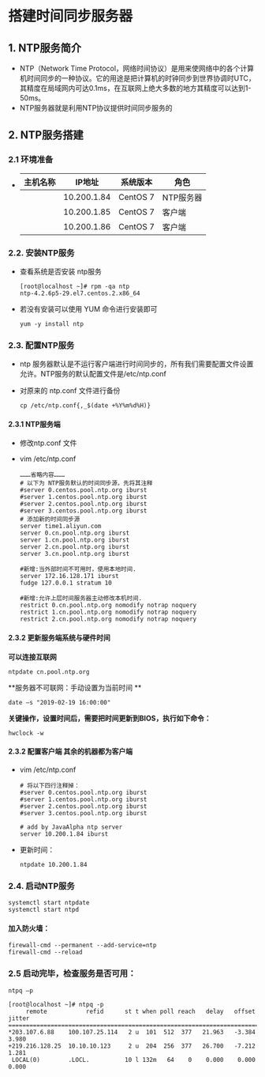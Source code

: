 # 搭建时间同步服务器

## 1. NTP服务简介

* NTP（Network Time Protocol，网络时间协议）是用来使网络中的各个计算机时间同步的一种协议。它的用途是把计算机的时钟同步到世界协调时UTC，其精度在局域网内可达0.1ms，在互联网上绝大多数的地方其精度可以达到1-50ms。
*  NTP服务器就是利用NTP协议提供时间同步服务的

## 2. NTP服务搭建

### 2.1 环境准备

* | 主机名称 | IP地址      | 系统版本 | 角色      |
  | -------- | ----------- | -------- | --------- |
  |          | 10.200.1.84 | CentOS 7 | NTP服务器 |
  |          | 10.200.1.85 | CentOS 7 | 客户端    |
  |          | 10.200.1.86 | CentOS 7 | 客户端    |

### 2.2. 安装NTP服务

* 查看系统是否安装 ntp服务

  ```shell
  [root@localhost ~]# rpm -qa ntp
  ntp-4.2.6p5-29.el7.centos.2.x86_64
  ```

* 若没有安装可以使用 YUM 命令进行安装即可

  ```shell
  yum -y install ntp
  ```

### 2.3. 配置NTP服务

* ntp 服务器默认是不运行客户端进行时间同步的，所有我们需要配置文件设置允许。NTP服务的默认配置文件是/etc/ntp.conf

* 对原来的 ntp.conf 文件进行备份

  ```shell
  cp /etc/ntp.conf{,_$(date +%Y%m%d%H)}
  ```

#### 2.3.1 NTP服务端

* 修改ntp.conf  文件

* vim /etc/ntp.conf

  ```properties
  ………省略内容………
  # 以下为 NTP服务默认的时间同步源，先将其注释
  #server 0.centos.pool.ntp.org iburst 
  #server 1.centos.pool.ntp.org iburst 
  #server 2.centos.pool.ntp.org iburst 
  #server 3.centos.pool.ntp.org iburst 
  # 添加新的时间同步源
  server time1.aliyun.com
  server 0.cn.pool.ntp.org iburst
  server 1.cn.pool.ntp.org iburst
  server 2.cn.pool.ntp.org iburst
  server 3.cn.pool.ntp.org iburst
  
  #新增:当外部时间不可用时，使用本地时间.
  server 172.16.128.171 iburst
  fudge 127.0.0.1 stratum 10
  
  #新增:允许上层时间服务器主动修改本机时间.
  restrict 0.cn.pool.ntp.org nomodify notrap noquery
  restrict 1.cn.pool.ntp.org nomodify notrap noquery
  restrict 2.cn.pool.ntp.org nomodify notrap noquery
  ```

#### 2.3.2 更新服务端系统与硬件时间

**可以连接互联网**

```shell
ntpdate cn.pool.ntp.org
```

**服务器不可联网：手动设置为当前时间 **

```shell
date –s "2019-02-19 16:00:00"
```

**关键操作，设置时间后，需要把时间更新到BIOS，执行如下命令：**

```shell
hwclock -w
```



#### 2.3.2 配置客户端 其余的机器都为客户端

* vim /etc/ntp.conf

  ```properties
  # 将以下四行注释掉：
  #server 0.centos.pool.ntp.org iburst
  #server 1.centos.pool.ntp.org iburst
  #server 2.centos.pool.ntp.org iburst
  #server 3.centos.pool.ntp.org iburst
  
  # add by JavaAlpha ntp server
  server 10.200.1.84 iburst
  ```

* 更新时间：

  ```shell
  ntpdate 10.200.1.84
  ```

  

### 2.4. 启动NTP服务

```shell
systemctl start ntpdate
systemctl start ntpd
```

#### 加入防火墙：

```shell
firewall-cmd --permanent --add-service=ntp
firewall-cmd --reload
```



### 2.5 启动完毕，检查服务是否可用：

```shell
ntpq –p
```

```shell
[root@localhost ~]# ntpq -p
     remote           refid      st t when poll reach   delay   offset  jitter
==============================================================================
*203.107.6.88    100.107.25.114   2 u  101  512  377   21.963   -3.384   3.980
+219.216.128.25  10.10.10.123     2 u  204  256  377   26.700   -7.212   1.281
 LOCAL(0)        .LOCL.          10 l 132m   64    0    0.000    0.000   0.000
 
```









